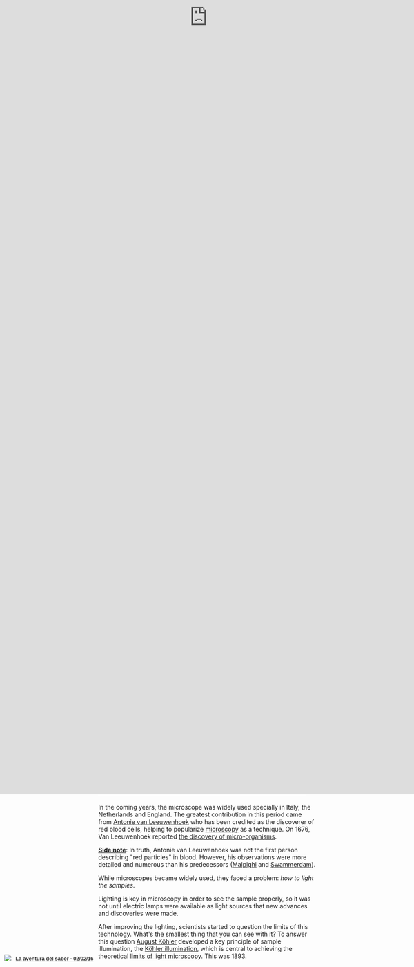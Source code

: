```yaml
---
title: "Are do it yourself atomic force microscopes the new Micrographia?"
template: entry
date: 2016-02-09
slug: atomicforcemicroscope
photo: cottoncell
photo_author: Project-128
photo_url: https://www.flickr.com/photos/project-128/11612131236/
tags: SciFabric, microscope, diy
location: Madrid, Spain
description: "Build an atomic force microscope in less than 2 hours!"
layout: post
author: teleyinex
---
```


Let me ask you a question: if you have to chose an image to represent science, which
one will you use? Probably a microscope (actually if you search in [Google Images](https://www.google.com/search?q=science&biw=1535&bih=764&source=lnms&tbm=isch&sa=X&ved=0ahUKEwio_bbKoO3KAhVIVxQKHbgjCGkQ_AUIBygC), some
of the images show you a microscope). The microscope is a tool that anyone will associate it
with science or research, but how did it happened? Why became it so popular?

Well, it became so popular thanks to Robert Hooke's book [**Micro**graphia (1665)](https://en.wikipedia.org/wiki/Micrographia). 
This book marked a milestone in the scientific
history as it showed to the scientific community how it could be used to analyze and study the **micro** world
with hand made drawings of cells, fleas and insects. 

Now, 351 years later we might be experiencing the writing of the next book (I've the title: **Nano**graphia) that will be a turning
point in science history again. The popularization of low cost do-it-yourself atomic force microscopes that
will allow us to explore the **nano** world. But, how did we get here? Do you know how old 
is the microscope? Let's start from the beginning.

<div class="embed-responsive embed-responsive-16by9">
<iframe src="//giphy.com/embed/1unWthRtNnzkA" width="480" height="260" frameBorder="0" class="giphy-embed" allowFullScreen></iframe><p></p>
</div>

Indeed! That's actually a long story, but worth it. Bear with me. 

## The early years of the microscope

Evidence suggests that in 1620 in Netherlands there was the first compound microscope. 
Almost 400 years ago!

While the microscope was invented, it didn't have a name. Huh! We'll have to wait 5 extra years to actually name it. In 1625 [Giovanni Faber](https://en.wikipedia.org/wiki/Giovanni_Faber) -a fellow of the [Lincean Academy](https://en.wikipedia.org/wiki/Accademia_dei_Lincei)- coins the name *microscope* after [Galileo Galilei](https://en.wikipedia.org/wiki/Galileo_Galilei) presented it one year before. The name comes from the Greek words μικρόν (micron) meaning "small", and σκοπεῖν (skopein) meaning "to look at".

Now we know when it was named, but when did it become popular? Well, guess what, we'll 
have to wait 40 years to see how the microscope becomes a popular 
tool used in science. 

As we said before, in 1665 [Robert Hooke](https://en.wikipedia.org/wiki/Robert_Hooke) 
published [Micrographia (PDF)](https://ia800504.us.archive.org/5/items/mobot31753000817897/mobot31753000817897.pdf) 
a book that inspired the use of microscopes for scientific exploration. His hand 
made drawings of insects and plant cells (engraved in in copperplates) popularized 
his work due to details and quality of the drawings. Just check the following images!

![Hooke's microscope](/assets/img/blog/Hooke-microscope.png)
<p class="post-caption">Hooke's microscope, from an engraving in Micrographia. Photo by <a href="https://en.wikipedia.org/wiki/Robert_Hooke#/media/File:Hooke-microscope.png">Wikipedia</a>.</p>

The engravings were very detailed, but *the most awesome feature was that you could 
unfold them making it larger than the folio itself, reinforcing the tremendous 
power of the microscope*. See for example this flea:

![Cork cells](/assets/img/blog/HookeFlea01.jpg)
<p class="post-caption">Hooke's drawing of a flea. Photo by <a href="https://en.wikipedia.org/wiki/Robert_Hooke#/media/File:HookeFlea01.jpg">Wikipedia</a>.</p>

While these achievements are amazing, you might remember his name because he was the 
person who coined the term *cell* as the cells that he observed in a cork sample reminded
him the cells of a honeycomb.

![Cork cells](/assets/img/blog/cork.jpg)
<p class="post-caption">Cell structure of Cork by Hooke. Photo by <a href="https://en.wikipedia.org/wiki/Robert_Hooke#/media/File:RobertHookeMicrographia1665.jpg">Wikipedia</a>.</p>

## Microscope becomes a scientific tool

We know when the microscope was invented, when it was named and when it became popular. Now,
it's time to learn about the impact in the scientific world (and TV shows!).

<div class="embed-responsive embed-responsive-16by9">
    <iframe src="//giphy.com/embed/Fbyam9ZAJ3J1m" width="480" height="270" frameBorder="0" class="giphy-embed" allowFullScreen></iframe>
</div>


In the coming years, the microscope was widely used specially in Italy, the Netherlands and 
England. The greatest contribution in this period came from [Antonie van Leeuwenhoek](https://en.wikipedia.org/wiki/Antonie_van_Leeuwenhoek) who 
has been credited as the discoverer of red blood cells, helping to popularize 
[microscopy](https://en.wikipedia.org/wiki/Microscopy) as a technique. On 1676, 
Van Leeuwenhoek reported [the discovery of micro-organisms](https://en.wikipedia.org/wiki/Microorganism#History_of_microorganisms.27_discovery).

**[Side note](http://www.med-ed.virginia.edu/courses/cell/resources/blooddisc.htm)**: 
In truth, Antonie van Leeuwenhoek was not the first person describing
"red particles" in blood. However, his observations were more detailed and numerous
than his predecessors ([Malpighi](https://en.wikipedia.org/wiki/Marcello_Malpighi) 
and [Swammerdam](https://en.wikipedia.org/wiki/Jan_Swammerdam)).


While microscopes became widely used, they faced a problem: *how to light the samples*. 

Lighting is key in microscopy in order to see the sample properly, so it was not 
until electric lamps were available as light sources that new advances and 
discoveries were made. 

After improving the lighting, scientists started to question the limits of this technology.
What's the smallest thing that you can see with it? To answer this question [August Köhler](https://en.wikipedia.org/wiki/August_K%C3%B6hler) developed a key principle of sample illumination, 
the [Köhler illumination](https://en.wikipedia.org/wiki/K%C3%B6hler_illumination), which is central to achieving the theoretical 
[limits of light microscopy](https://en.wikipedia.org/wiki/Microscopy#Limitations).  This was 1893.

Knowing the microscopy's limits, the pursue of further knowledge pushed the limits
and scientists started to use electrons instead of light and electromagnets in the 
place of glass lenses, creating the first electron microscope: the 
[transmission electron microscope](https://en.wikipedia.org/wiki/Transmission_electron_microscopy). This was 1931.

![Polio virus image](/assets/img/blog/polio.png)
<p class="post-caption">A TEM image of the polio virus. The polio virus is 30 nm in size. Photo by <a href="https://en.wikipedia.org/wiki/Transmission_electron_microscopy#/media/File:Polio_EM_PHIL_1875_lores.PNG">Wikipedia</a>.</p>

Other researchers tried different techniques. For example, in the 1980s some scientists started the development of the first [scanning probe microscopes](https://en.wikipedia.org/wiki/Scanning_probe_microscopy).  

The first one was the [scanning tunneling microscope](https://en.wikipedia.org/wiki/Scanning_tunneling_microscope) 
developed by [Gerd Binning](https://en.wikipedia.org/wiki/Gerd_Binnig) and 
[Heinrich Rohrer](https://en.wikipedia.org/wiki/Heinrich_Rohrer) (1981). Five years 
later Gerd Binning, [Quate](https://en.wikipedia.org/wiki/Calvin_Quate) and [Gerber](https://en.wikipedia.org/wiki/Christoph_Gerber)
invented the **atomic force microscope** (AFM).

## Atomic Force Microscope (AFM)

The AFM is a big step forward because it improves the quality of the images and 
gives us access to the nano world. An optical microscope is limited by the 
[Abbe limit](https://en.wikipedia.org/wiki/Diffraction-limited_system) which is 
around 250 nm (0.25 μm). 

While this resolution allows us to see most biological cells (1 μm to 100 μm), it 
fails if you try to study viruses (100 nm), proteins (10 nm) or less complex 
molecules (1 nm). On the other hand, the AFM has a demonstrated resolution on the 
order of fractions of a nanometer, more than 1000 times better than the optical 
diffraction limit (Abbe limit).

While these microscopes are amazing they're really expensive, around 300 thousand USD. 
This basically becomes a huge problem to educators, well, to anyone, as not many 
institutions will not have the cash to buy it.

<div class="embed-responsive embed-responsive-4by3">
<iframe src="//giphy.com/embed/5u0uZecUZlUsM" width="480" height="327" frameBorder="0" class="giphy-embed" allowFullScreen></iframe>
</div>

With this problem in mind, in 2015 the [LEGO Foundation](http://www.legofoundation.com/) 
sponsored a summer school program to develop an affordable do-it-yourself (DIY) 
atomic force microscope suitable for use in schools by children. The [result](http://www.nature.com/nnano/journal/v10/n5/full/nnano.2015.95.html) has 
been an [open source AFM](http://openafm.com/) that children can build using 
LEGO pieces, Arduino, 3D printable parts and local components. 

At the same time, [Edwin Hwu](http://www.phys.sinica.edu.tw/directory_user_en.php?id_key=94&eng=T) and his team (who are developing also the open version AFM) released
a low cost closed-source version, [the Strømlingo DIY AFM](http://www.stromlinet-nano.com/), which costs 98% less than the available
ones in the market.

These big savings make AFM affordable enabling institutions to buy cheap AFM microscopes that their
students can build themselves. Moreover, this building process only takes a few hours and the
kids could start operating it in a matter of minutes.

<div class="embed-responsive embed-responsive-4by3">
<iframe src="//giphy.com/embed/LgwoVr7YgUkrC" width="480" height="342" frameBorder="0" class="giphy-embed" allowFullScreen></iframe>
</div>

Due to this success, now kids will be able to see nano structures that otherwise will be impossible with
a regular microscope. For example, particles with an [aerodynamic diameter of 2.5 micrometers or less](http://www3.epa.gov/pmdesignations/faq.htm)
(known as PM 2.5). Why these particles in particular? Well, because they're among the most harmful
for human health as they are small enough to penetrate deeply in the lungs and may even cross
into the blood. Scary, right?

Edwin and his team are using this particular example to show how affordable nanoscopes
can be used to analyze and take samples of these particles involving schools from all over the world. 

## Nanographia, the drawings of PM 2.5

As Robert Hooke's book Micrographia popularized microscopes, the low cost DIY nanoscopes will enable
kids and anyone with interest in this field to write the next book that will popularize this new
type of microscopes. If Micrographia was a milestone due to new discoveries in the micro world, 
affordable do-it-yourself nanoscopes will help to write the book that will make history again: Nanographia.

The book will describe how you can build the nanoscope,  and how you can use it for studying 
PM 2.5 particles. Instead of drawings, the book will feature photos showing the 
discoveries. As you can see, Nanographia will help to spread the word about this technology, as Hooke did 
almost 400 years ago. 

As with any other scientific book, there'll be a subject to be studied. In this one, the PM2.5 particles.
A chapter will explain what PM2.5 particles are, as well as how you can take samples using 
cutting pieces of DVD ROMs, as [microscope slides](https://en.wikipedia.org/wiki/Microscope_slide), placed
outside (for at least 10 minutes). 

Why are we going to use DVDs? Because the distance between the tracks in a DVD are known (740 nanometers) and
we can see them with the AFM. 

The next chapter will be about the analysis. Once you have the samples, it will describe
how you can analyze them by hand: calibrating the samples and measuring
the area covered by the candidate PM2.5 particles.

Incredible right? As we discovered this story, we wanted to contribute a few
chapters for the book. One about crowdsourcing as we think it could be amazing to analyze
the samples with the crowd (following the citizen science approach that this project 
already has), and a second one running workshops about the project where
you can learn, build the nanoscope, and analyze the samples with the crowd.

## SciFabric's chapters for Nanographia

Our desire to contribute to this book became a reality when 
Edwin and his team contacted us to use our citizen science [Crowdcrafting](http://crowdcrafting.org) 
platform for analyzing the samples with the crowd. 

This first chapter will be about citizen science, and it will describe what's 
[crowdsourcing and citizen science](http://scifabric.com/blog/2016/01/27/crowdsourcing-vs-crowdfunding.html). 
It will explain the project where anyone can analyze samples, including links to the 
[prototype](http://crowdcrafting.org/project/lego2nano/). 

Also, there will be a sub-section where we will describe the [tools that we use for building the prototype](http://pybossa.com), so others
can replicate it (like science does!).

The next chapter will be about citizen science workshops, as [we offer them to 
students and teachers](http://scifabric.com/crowdsourcing/#education) as a new way to discover
science and learn by doing. The chapter will include a new course on how you can build 
the nanoscope, use its technology and learn the citizen science approach of it.

In November 2015 we wrote the first draft. We proposed to [Medialab-Prado](http://medialab-prado.es/) 
(Madrid, Spain) to organize an event like this, and they accepted it. 

<div class="embed-responsive embed-responsive-16by9">
<iframe src="//giphy.com/embed/11sBLVxNs7v6WA" width="480" height="216" frameBorder="0" class="giphy-embed" allowFullScreen></iframe>
</div>

The workshop became quite popular and the Spanish national TV show, [La aventura del saber](http://www.rtve.es/television/la-aventura-del-saber/) (the 
adventure of knowing) interviewed us, showing how we built the microscope and analyzed
some of the samples (it starts at minute 14:00, only in Spanish):

<div class="embed-responsive embed-responsive-16by9">
<iframe frameborder="0" src="http://www.rtve.es/drmn/embed/video/3468356"
name="La aventura del saber - 02/02/16" scrolling="no" style="width:100%;height:90%;position:absolute;left:0;top:0;overflow:hidden;"  ></iframe>
<div style="position:absolute;bottom:0;left:0;font-family:arial,helvetica,sans-serif;font-size:12px;line-height:1.833;display:inline-block;padding:5px 0 5px 10px;">
<span style="float:left;margin-right:10px;"><img
style="height:20px;width:auto;background: transparent;padding:0;margin:0;"
src="http://img.irtve.es/css/rtve.commons/rtve.header.footer/i/logoRTVEes.png"></span> <a
style="color:#333;font-weight:bold;" title="La aventura del saber - 02/02/16"
href="http://www.rtve.es/alacarta/videos/la-aventura-del-saber/aventura-del-saber-02-02-16/3468356/"><strong>La aventura del saber - 02/02/16</strong></a></div>
</div>

Due to the success of the workshop, we were invited by [Medialab-Prado to share at their open day event](http://medialab-prado.es/article/festilab-1-ano-en-un-dia) what we built at the workshop. In the following video you can see me talking about the project (in Spanish):

<div class="embed-responsive embed-responsive-16by9">
<iframe src="https://player.vimeo.com/video/154714664" width="500" height="281" frameborder="0" webkitallowfullscreen mozallowfullscreen allowfullscreen></iframe>
<p><a href="https://vimeo.com/154714664">Microsc&oacute;pio de fuerza at&oacute;mica</a> from <a href="https://vimeo.com/medprado">Medialab-Prado</a> on <a href="https://vimeo.com">Vimeo</a>.</p>
</div>

## The final chapter 

We've seen the evolution of microscopes and how human pursue of knowledge has getting 
us here. Nowadays we can build nanoscopes at home and explore the nano world in a few
hours. The possibilities are endless, but are nanoscopes the new edition of Micrographia? 
Are nanoscopes making history?

Well, I would say it's early to know, but the truth is that it has lots of potential. 

I can barely imagine how kids will be building and using this tool trying to understand what lies
in the nano world, and the best part is that we're exploring it together!

By the way: High Five! You are awesome! You just read until here, so cool! 

<div class="embed-responsive embed-responsive-16by9">
<iframe src="//giphy.com/embed/CDMz3fckRXXDG" width="480" height="269" frameBorder="0" class="giphy-embed" allowFullScreen></iframe></p>
</div>

Now, get away from your laptop, tablet or phone
and enjoy a beer, coffee, whatever you like. It's been a long read and you deserve it! 


